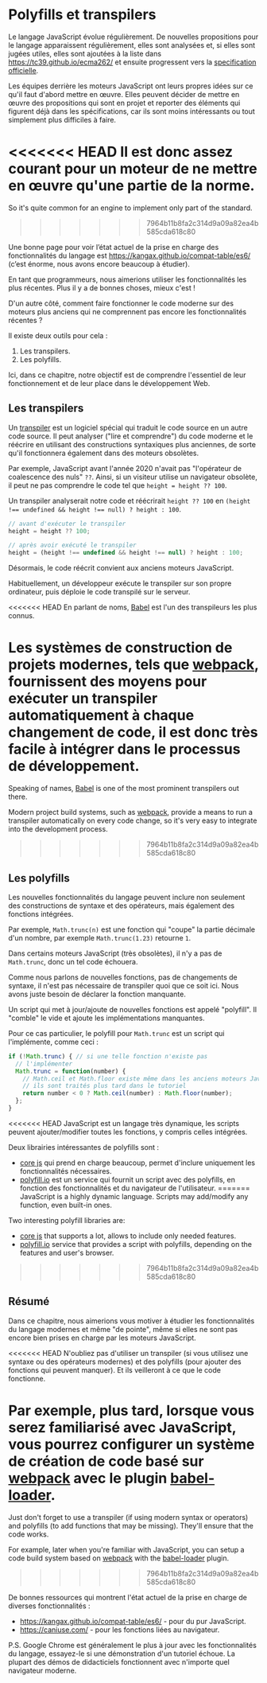 
# Polyfills et transpilers

Le langage JavaScript évolue régulièrement. De nouvelles propositions pour le langage apparaissent régulièrement, elles sont analysées et, si elles sont jugées utiles, elles sont ajoutées à la liste dans <https://tc39.github.io/ecma262/> et ensuite progressent vers la [specification officielle](http://www.ecma-international.org/publications/standards/Ecma-262.htm).

Les équipes derrière les moteurs JavaScript ont leurs propres idées sur ce qu'il faut d'abord mettre en œuvre. Elles peuvent décider de mettre en œuvre des propositions qui sont en projet et reporter des éléments qui figurent déjà dans les spécifications, car ils sont moins intéressants ou tout simplement plus difficiles à faire.

<<<<<<< HEAD
Il est donc assez courant pour un moteur de ne mettre en œuvre qu'une partie de la norme.
=======
So it's quite common for an engine to implement only part of the standard.
>>>>>>> 7964b11b8fa2c314d9a09a82ea4b585cda618c80

Une bonne page pour voir l’état actuel de la prise en charge des fonctionnalités du langage est <https://kangax.github.io/compat-table/es6/> (c’est énorme, nous avons encore beaucoup à étudier).

En tant que programmeurs, nous aimerions utiliser les fonctionnalités les plus récentes. Plus il y a de bonnes choses, mieux c'est !

D'un autre côté, comment faire fonctionner le code moderne sur des moteurs plus anciens qui ne comprennent pas encore les fonctionnalités récentes ?

Il existe deux outils pour cela :

1. Les transpilers.
2. Les polyfills.

Ici, dans ce chapitre, notre objectif est de comprendre l'essentiel de leur fonctionnement et de leur place dans le développement Web.

## Les transpilers

Un [transpiler](https://en.wikipedia.org/wiki/Source-to-source_compiler) est un logiciel spécial qui traduit le code source en un autre code source. Il peut analyser ("lire et comprendre") du code moderne et le réécrire en utilisant des constructions syntaxiques plus anciennes, de sorte qu'il fonctionnera également dans des moteurs obsolètes.

Par exemple, JavaScript avant l'année 2020 n'avait pas "l'opérateur de coalescence des nuls" `??`. Ainsi, si un visiteur utilise un navigateur obsolète, il peut ne pas comprendre le code tel que `height = height ?? 100`.

Un transpiler analyserait notre code et réécrirait `height ?? 100` en `(height !== undefined && height !== null) ? height : 100`.

```js
// avant d'exécuter le transpiler
height = height ?? 100;

// après avoir exécuté le transpiler
height = (height !== undefined && height !== null) ? height : 100;
```

Désormais, le code réécrit convient aux anciens moteurs JavaScript.

Habituellement, un développeur exécute le transpiler sur son propre ordinateur, puis déploie le code transpilé sur le serveur.

<<<<<<< HEAD
En parlant de noms, [Babel](https://babeljs.io) est l'un des transpileurs les plus connus.

Les systèmes de construction de projets modernes, tels que [webpack](http://webpack.js.org/), fournissent des moyens pour exécuter un transpiler automatiquement à chaque changement de code, il est donc très facile à intégrer dans le processus de développement.
=======
Speaking of names, [Babel](https://babeljs.io) is one of the most prominent transpilers out there.

Modern project build systems, such as [webpack](https://webpack.js.org/), provide a means to run a transpiler automatically on every code change, so it's very easy to integrate into the development process.
>>>>>>> 7964b11b8fa2c314d9a09a82ea4b585cda618c80

## Les polyfills

Les nouvelles fonctionnalités du langage peuvent inclure non seulement des constructions de syntaxe et des opérateurs, mais également des fonctions intégrées.

Par exemple, `Math.trunc(n)` est une fonction qui "coupe" la partie décimale d'un nombre, par exemple `Math.trunc(1.23)` retourne `1`.

Dans certains moteurs JavaScript (très obsolètes), il n'y a pas de `Math.trunc`, donc un tel code échouera.

Comme nous parlons de nouvelles fonctions, pas de changements de syntaxe, il n'est pas nécessaire de transpiler quoi que ce soit ici. Nous avons juste besoin de déclarer la fonction manquante.

Un script qui met à jour/ajoute de nouvelles fonctions est appelé "polyfill". Il "comble" le vide et ajoute les implémentations manquantes.

Pour ce cas particulier, le polyfill pour `Math.trunc` est un script qui l'implémente, comme ceci :

```js
if (!Math.trunc) { // si une telle fonction n'existe pas
  // l'implémenter
  Math.trunc = function(number) {
    // Math.ceil et Math.floor existe même dans les anciens moteurs JavaScript
    // ils sont traités plus tard dans le tutoriel
    return number < 0 ? Math.ceil(number) : Math.floor(number);
  };
}
```

<<<<<<< HEAD
JavaScript est un langage très dynamique, les scripts peuvent ajouter/modifier toutes les fonctions, y compris celles intégrées.

Deux librairies intéressantes de polyfills sont :
- [core js](https://github.com/zloirock/core-js) qui prend en charge beaucoup, permet d'inclure uniquement les fonctionnalités nécessaires.
- [polyfill.io](http://polyfill.io) est un service qui fournit un script avec des polyfills, en fonction des fonctionnalités et du navigateur de l'utilisateur.
=======
JavaScript is a highly dynamic language. Scripts may add/modify any function, even built-in ones.

Two interesting polyfill libraries are:
- [core js](https://github.com/zloirock/core-js) that supports a lot, allows to include only needed features.
- [polyfill.io](http://polyfill.io) service that provides a script with polyfills, depending on the features and user's browser.
>>>>>>> 7964b11b8fa2c314d9a09a82ea4b585cda618c80


## Résumé

Dans ce chapitre, nous aimerions vous motiver à étudier les fonctionnalités du langage modernes et même "de pointe", même si elles ne sont pas encore bien prises en charge par les moteurs JavaScript.

<<<<<<< HEAD
N'oubliez pas d'utiliser un transpiler (si vous utilisez une syntaxe ou des opérateurs modernes) et des polyfills (pour ajouter des fonctions qui peuvent manquer). Et ils veilleront à ce que le code fonctionne.

Par exemple, plus tard, lorsque vous serez familiarisé avec JavaScript, vous pourrez configurer un système de création de code basé sur [webpack](http://webpack.js.org/) avec le plugin [babel-loader](https://github.com/babel/babel-loader).
=======
Just don't forget to use a transpiler (if using modern syntax or operators) and polyfills (to add functions that may be missing). They'll ensure that the code works.

For example, later when you're familiar with JavaScript, you can setup a code build system based on [webpack](https://webpack.js.org/) with the [babel-loader](https://github.com/babel/babel-loader) plugin.
>>>>>>> 7964b11b8fa2c314d9a09a82ea4b585cda618c80

De bonnes ressources qui montrent l'état actuel de la prise en charge de diverses fonctionnalités :
- <https://kangax.github.io/compat-table/es6/> - pour du pur JavaScript.
- <https://caniuse.com/> - pour les fonctions liées au navigateur.

P.S. Google Chrome est généralement le plus à jour avec les fonctionnalités du langage, essayez-le si une démonstration d'un tutoriel échoue. La plupart des démos de didacticiels fonctionnent avec n'importe quel navigateur moderne.

